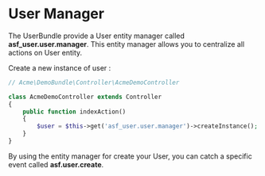 # User Manager

The UserBundle provide a User entity manager called **asf_user.user.manager**. This entity manager allows you to centralize all actions on User entity.

Create a new instance of user :
```php
// Acme\DemoBundle\Controller\AcmeDemoController

class AcmeDemoController extends Controller
{
    public function indexAction()
    {
        $user = $this->get('asf_user.user.manager')->createInstance();
    }
}
```

By using the entity manager for create your User, you can catch a specific event called **asf.user.create**.